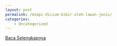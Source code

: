 ```yaml
---
layout: post
permalink: /mimpi-dicium-bibir-oleh-lawan-jenis/
categories:
    - Uncategorized
---
```


[Baca Selengkapnya](/05)